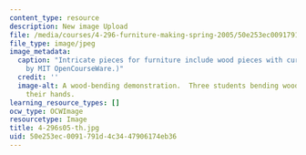 ```yaml
---
content_type: resource
description: New image Upload
file: /media/courses/4-296-furniture-making-spring-2005/50e253ec0091791d4c3447906174eb36_4-296s05-th.jpg
file_type: image/jpeg
image_metadata:
  caption: "Intricate pieces for furniture include wood pieces with curvature. (Image\_\
    by MIT OpenCourseWare.)"
  credit: ''
  image-alt: A wood-bending demonstration.  Three students bending wooden strips with
    their hands.
learning_resource_types: []
ocw_type: OCWImage
resourcetype: Image
title: 4-296s05-th.jpg
uid: 50e253ec-0091-791d-4c34-47906174eb36
---
```

